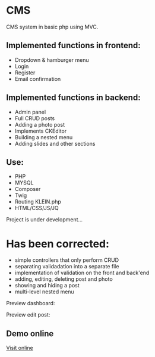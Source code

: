 # CMS
CMS system in basic php using MVC.

## Implemented functions in frontend:
* Dropdown & hamburger menu
* Login
* Register
* Email confirmation

## Implemented functions in backend:
* Admin panel
* Full CRUD posts
* Adding a photo post
* Implements CKEditor
* Building a nested menu
* Adding slides and other sections

## Use:
* PHP
* MYSQL
* Composer
* Twig
* Routing KLEIN.php
* HTML/CSS/JS/JQ

Project is under development...

# Has been corrected: 

- simple controllers that only perform CRUD
- separating validadation into a separate file
- implementation of validation on the front and back'end
- adding, editing, deleting post and photo
- showing and hiding a post
- multi-level nested menu


Preview dashboard:
<img src="http://propozycja.vot.pl/git/cms_dashboard.jpg" alt="">

Preview edit post:
<img src="http://propozycja.vot.pl/git/cms_edit.jpg" alt="">

## Demo online

[Visit online](http://mycms.vot.pl/pl/home)
